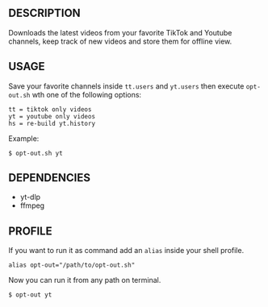 ## DESCRIPTION
Downloads the latest videos from your favorite TikTok and Youtube channels, keep track of new videos and store them for offline view.

## USAGE
Save your favorite channels inside `tt.users` and `yt.users` then execute `opt-out.sh` wth one of the following options:
```
tt = tiktok only videos
yt = youtube only videos
hs = re-build yt.history
```` 
Example:

`$ opt-out.sh yt`

## DEPENDENCIES
* yt-dlp
* ffmpeg

## PROFILE
If you want to run it as command add an `alias` inside your shell profile.

`alias opt-out="/path/to/opt-out.sh"`

Now you can run it from any path on terminal.

`$ opt-out yt`
